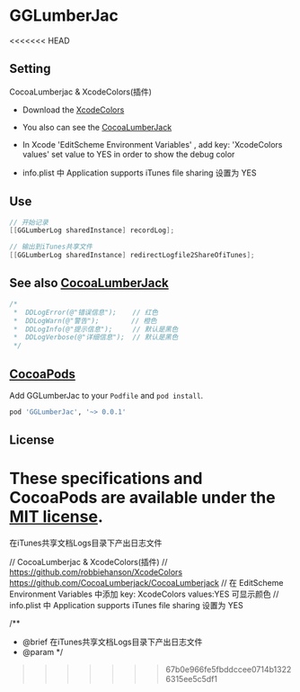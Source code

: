 # GGLumberJac
<<<<<<< HEAD


## Setting
 CocoaLumberjac & XcodeColors(插件)

  * Download the [XcodeColors](https://github.com/robbiehanson/XcodeColors)
   
  * You also can see the [CocoaLumberJack](https://github.com/CocoaLumberjack/CocoaLumberjack)

  * In Xcode  'EditScheme  Environment Variables' , add key: 'XcodeColors values' set value to YES in order to show the debug color

  * info.plist 中 Application supports iTunes file sharing 设置为 YES


## Use

```objective-c
// 开始记录
[[GGLumberLog sharedInstance] recordLog];

// 输出到iTunes共享文件
[[GGLumberLog sharedInstance] redirectLogfile2ShareOfiTunes];
```

## See also [CocoaLumberJack](https://github.com/CocoaLumberjack/CocoaLumberjack)

```objective-c
/*
 *  DDLogError(@"错误信息");    // 红色
 *  DDLogWarn(@"警告");        // 橙色
 *  DDLogInfo(@"提示信息");     // 默认是黑色
 *  DDLogVerbose(@"详细信息");  // 默认是黑色
 */

```

## [CocoaPods](http://cocoapods.org/)

Add GGLumberJac to your `Podfile` and `pod install`.

```ruby
pod 'GGLumberJac', '~> 0.0.1'
```

## License

These specifications and CocoaPods are available under the [MIT license](http://www.opensource.org/licenses/mit-license.php).
=======
在iTunes共享文档Logs目录下产出日志文件

// CocoaLumberjac & XcodeColors(插件)
// https://github.com/robbiehanson/XcodeColors  https://github.com/CocoaLumberjack/CocoaLumberjack
// 在 EditScheme  Environment Variables 中添加 key: XcodeColors values:YES 可显示颜色
// info.plist 中 Application supports iTunes file sharing 设置为 YES



/**
 *  @brief  在iTunes共享文档Logs目录下产出日志文件
 *  @param
 */
>>>>>>> 67b0e966fe5fbddccee0714b13226315ee5c5df1
